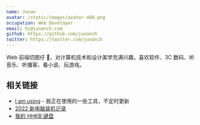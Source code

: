 ```yaml
---
name: Junan
avatar: /static/images/avatar-460.png
occupation: Web Developer
email: hi@junanch.com
github: https://github.com/junanch
twitter: https://twitter.com/junanch
---
```


Web 前端切图仔 🤣，对计算机技术和设计美学充满兴趣，喜欢软件、3C 数码、听音乐、听播客、看小说、玩游戏。

## 相关链接

- [I am using](https://github.com/junanch/use) - 我正在使用的一些工具，不定时更新
- [2022 新电脑装机记录](../blog/2022-new-mac-record)
- [我的 HHKB 键盘](../blog/hhkb-keyboard.md)
